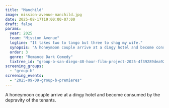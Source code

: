 ```yaml
---
title: "Manchild"
image: mission-avenue-manchild.jpg
date: 2025-08-17T19:00:00-07:00
draft: false
params:
  year: 2025
  team: "Mission Avenue"
  logline: "It takes two to tango but three to shag my wife."
  synopsis: "A honeymoon couple arrive at a dingy hotel and become consumed by the depravity of the tenants."
  order: 3
  genre: "Romance Dark Comedy"
  tixtree_id: "group-b-san-diego-48-hour-film-project-2025-4f39289dea92"
screening_groups:
  - "group-b"
screening_events:
  - "2025-09-09-group-b-premieres"
---
```


A honeymoon couple arrive at a dingy hotel and become consumed by the depravity of the tenants.
